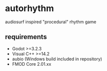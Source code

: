# autorhythm

audiosurf inspired "procedural" rhythm game

## requirements
- Godot >=3.2.3
- Visual C++ >=14.2
- aubio (Windows build included in repository)
- FMOD Core 2.01.xx